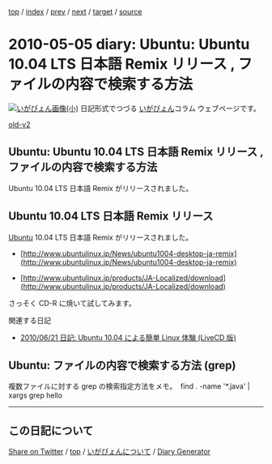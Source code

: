 [top](../index.html) 
 / [index](index.html) 
 / [prev](https://igapyon.github.io/diary/2010/ig100504.html) 
 / [next](https://igapyon.github.io/diary/2010/ig100509.html) 
 / [target](https://igapyon.github.io/diary/2010/ig100505.html) 
 / [source](https://github.com/igapyon/diary/blob/gh-pages/2010/ig100505.html.src.md) 

2010-05-05 diary: Ubuntu: Ubuntu 10.04 LTS 日本語 Remix リリース , ファイルの内容で検索する方法
=====================================================================================================
[![いがぴょん画像(小)](https://igapyon.github.io/diary/images/iga200306s.jpg "いがぴょん")](https://igapyon.github.io/diary/memo/memoigapyon.html) 日記形式でつづる [いがぴょん](https://igapyon.github.io/diary/memo/memoigapyon.html)コラム ウェブページです。

[old-v2](ig100505-orig.html)

## Ubuntu: Ubuntu 10.04 LTS 日本語 Remix リリース , ファイルの内容で検索する方法

Ubuntu 10.04 LTS 日本語 Remix がリリースされました。


## Ubuntu 10.04 LTS 日本語 Remix リリース

[Ubuntu](http://www.igapyon.jp/igapyon/diary/keyword/ubuntu.html) 10.04 LTS 日本語 Remix がリリースされました。

* [http://www.ubuntulinux.jp/News/ubuntu1004-desktop-ja-remix](http://www.ubuntulinux.jp/News/ubuntu1004-desktop-ja-remix)
  
* [http://www.ubuntulinux.jp/products/JA-Localized/download](http://www.ubuntulinux.jp/products/JA-Localized/download)

さっそく CD-R に焼いて試してみます。

関連する日記

* [2010/06/21 日記: Ubuntu 10.04 による簡単 Linux 体験 (LiveCD 版)](ig100621.html)

## Ubuntu: ファイルの内容で検索する方法 (grep)

複数ファイルに対する grep の検索指定方法をメモ。
 find . -name '*.java' | xargs grep hello

----------------------------------------------------------------------------------------------------

## この日記について

[Share on Twitter](https://twitter.com/intent/tweet?hashtags=igapyon%2Cdiary%2C%E3%81%84%E3%81%8C%E3%81%B4%E3%82%87%E3%82%93&text=Ubuntu%3A+Ubuntu+10.04+LTS+%E6%97%A5%E6%9C%AC%E8%AA%9E+Remix+%E3%83%AA%E3%83%AA%E3%83%BC%E3%82%B9+%2C+%E3%83%95%E3%82%A1%E3%82%A4%E3%83%AB%E3%81%AE%E5%86%85%E5%AE%B9%E3%81%A7%E6%A4%9C%E7%B4%A2%E3%81%99%E3%82%8B%E6%96%B9%E6%B3%95&url=https%3A%2F%2Figapyon.github.io%2Fdiary%2F2010%2Fig100505.html) / [top](../index.html) / [いがぴょんについて](https://igapyon.github.io/diary/memo/memoigapyon.html) / [Diary Generator](https://github.com/igapyon/igapyonv3)
